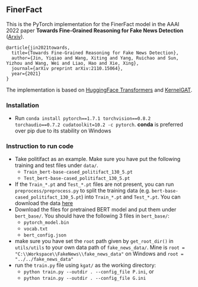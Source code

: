 ## FinerFact

This is the PyTorch implementation for the FinerFact model in the AAAI 2022 paper **Towards Fine-Grained Reasoning for Fake News Detection** ([Arxiv](https://arxiv.org/abs/2110.15064)). 

```
@article{jin2021towards,
  title={Towards Fine-Grained Reasoning for Fake News Detection},
  author={Jin, Yiqiao and Wang, Xiting and Yang, Ruichao and Sun, Yizhou and Wang, Wei and Liao, Hao and Xie, Xing},
  journal={arXiv preprint arXiv:2110.15064},
  year={2021}
}
```

The implementation is based on [HuggingFace Transformers](https://huggingface.co/docs/transformers/index) and [KernelGAT](https://github.com/thunlp/KernelGAT/tree/master/kgat). 

### Installation
* Run `conda install pytorch==1.7.1 torchvision==0.8.2 torchaudio==0.7.2 cudatoolkit=10.2 -c pytorch`. **conda** is preferred over pip due to its stability on Windows

### Instruction to run code

* Take politifact as an example. Make sure you have put the following training and test files under `data/`. 
  * `Train_bert-base-cased_politifact_130_5.pt`
  * `Test_bert-base-cased_politifact_130_5.pt` 
* If the `Train_*.pt` and `Test_*.pt` files are not present, you can run `preprocess/preprocess.py` to split the training data (e.g. `bert-base-cased_politifact_130_5.pt`) into `Train_*.pt` and `Test_*.pt`. You can download the data [here](https://drive.google.com/drive/folders/1gyTsMHDCSEbHLE-PgfTgOPeXhK_uZlWS?usp=sharing)
* Download the files for pretrained BERT model and put them under `bert_base/`. You should have the following 3 files in `bert_base/`:
  * `pytorch_model.bin`
  * `vocab.txt`
  * `bert_config.json`
* make sure you have set the `root` path given by `get_root_dir()` in `utils/utils` to your own data path of `fake_news_data/`. Mine is `root = "C:\\Workspace\\FakeNews\\fake_news_data"` on Windows and `root = "../../fake_news_data"`
* run the `train.py` file using `kgat/` as the working directory:
  * `python train.py --outdir . --config_file P.ini`, or
  * `python train.py --outdir . --config_file G.ini`

